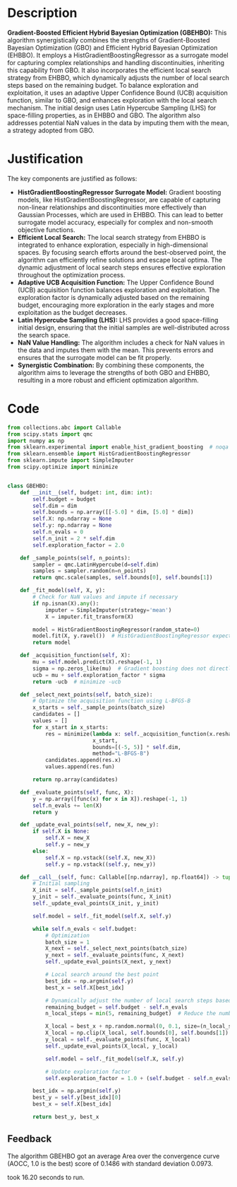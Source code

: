 # Description
**Gradient-Boosted Efficient Hybrid Bayesian Optimization (GBEHBO):** This algorithm synergistically combines the strengths of Gradient-Boosted Bayesian Optimization (GBO) and Efficient Hybrid Bayesian Optimization (EHBBO). It employs a HistGradientBoostingRegressor as a surrogate model for capturing complex relationships and handling discontinuities, inheriting this capability from GBO. It also incorporates the efficient local search strategy from EHBBO, which dynamically adjusts the number of local search steps based on the remaining budget. To balance exploration and exploitation, it uses an adaptive Upper Confidence Bound (UCB) acquisition function, similar to GBO, and enhances exploration with the local search mechanism. The initial design uses Latin Hypercube Sampling (LHS) for space-filling properties, as in EHBBO and GBO. The algorithm also addresses potential NaN values in the data by imputing them with the mean, a strategy adopted from GBO.

# Justification
The key components are justified as follows:

*   **HistGradientBoostingRegressor Surrogate Model:** Gradient boosting models, like HistGradientBoostingRegressor, are capable of capturing non-linear relationships and discontinuities more effectively than Gaussian Processes, which are used in EHBBO. This can lead to better surrogate model accuracy, especially for complex and non-smooth objective functions.
*   **Efficient Local Search:** The local search strategy from EHBBO is integrated to enhance exploration, especially in high-dimensional spaces. By focusing search efforts around the best-observed point, the algorithm can efficiently refine solutions and escape local optima. The dynamic adjustment of local search steps ensures effective exploration throughout the optimization process.
*   **Adaptive UCB Acquisition Function:** The Upper Confidence Bound (UCB) acquisition function balances exploration and exploitation. The exploration factor is dynamically adjusted based on the remaining budget, encouraging more exploration in the early stages and more exploitation as the budget decreases.
*   **Latin Hypercube Sampling (LHS):** LHS provides a good space-filling initial design, ensuring that the initial samples are well-distributed across the search space.
*   **NaN Value Handling:** The algorithm includes a check for NaN values in the data and imputes them with the mean. This prevents errors and ensures that the surrogate model can be fit properly.
*   **Synergistic Combination:** By combining these components, the algorithm aims to leverage the strengths of both GBO and EHBBO, resulting in a more robust and efficient optimization algorithm.

# Code
```python
from collections.abc import Callable
from scipy.stats import qmc
import numpy as np
from sklearn.experimental import enable_hist_gradient_boosting  # noqa
from sklearn.ensemble import HistGradientBoostingRegressor
from sklearn.impute import SimpleImputer
from scipy.optimize import minimize


class GBEHBO:
    def __init__(self, budget: int, dim: int):
        self.budget = budget
        self.dim = dim
        self.bounds = np.array([[-5.0] * dim, [5.0] * dim])
        self.X: np.ndarray = None
        self.y: np.ndarray = None
        self.n_evals = 0
        self.n_init = 2 * self.dim
        self.exploration_factor = 2.0

    def _sample_points(self, n_points):
        sampler = qmc.LatinHypercube(d=self.dim)
        samples = sampler.random(n=n_points)
        return qmc.scale(samples, self.bounds[0], self.bounds[1])

    def _fit_model(self, X, y):
        # Check for NaN values and impute if necessary
        if np.isnan(X).any():
            imputer = SimpleImputer(strategy='mean')
            X = imputer.fit_transform(X)

        model = HistGradientBoostingRegressor(random_state=0)
        model.fit(X, y.ravel())  # HistGradientBoostingRegressor expects y to be 1D
        return model

    def _acquisition_function(self, X):
        mu = self.model.predict(X).reshape(-1, 1)
        sigma = np.zeros_like(mu)  # Gradient boosting does not directly provide uncertainty estimates
        ucb = mu + self.exploration_factor * sigma
        return -ucb  # minimize -ucb

    def _select_next_points(self, batch_size):
        # Optimize the acquisition function using L-BFGS-B
        x_starts = self._sample_points(batch_size)
        candidates = []
        values = []
        for x_start in x_starts:
            res = minimize(lambda x: self._acquisition_function(x.reshape(1, -1)),
                           x_start,
                           bounds=[(-5, 5)] * self.dim,
                           method="L-BFGS-B")
            candidates.append(res.x)
            values.append(res.fun)

        return np.array(candidates)

    def _evaluate_points(self, func, X):
        y = np.array([func(x) for x in X]).reshape(-1, 1)
        self.n_evals += len(X)
        return y

    def _update_eval_points(self, new_X, new_y):
        if self.X is None:
            self.X = new_X
            self.y = new_y
        else:
            self.X = np.vstack((self.X, new_X))
            self.y = np.vstack((self.y, new_y))

    def __call__(self, func: Callable[[np.ndarray], np.float64]) -> tuple[np.float64, np.array]:
        # Initial sampling
        X_init = self._sample_points(self.n_init)
        y_init = self._evaluate_points(func, X_init)
        self._update_eval_points(X_init, y_init)

        self.model = self._fit_model(self.X, self.y)

        while self.n_evals < self.budget:
            # Optimization
            batch_size = 1
            X_next = self._select_next_points(batch_size)
            y_next = self._evaluate_points(func, X_next)
            self._update_eval_points(X_next, y_next)

            # Local search around the best point
            best_idx = np.argmin(self.y)
            best_x = self.X[best_idx]

            # Dynamically adjust the number of local search steps based on the remaining budget
            remaining_budget = self.budget - self.n_evals
            n_local_steps = min(5, remaining_budget)  # Reduce the number of steps as budget decreases

            X_local = best_x + np.random.normal(0, 0.1, size=(n_local_steps, self.dim))  # Gaussian mutation
            X_local = np.clip(X_local, self.bounds[0], self.bounds[1])  # Clip to bounds
            y_local = self._evaluate_points(func, X_local)
            self._update_eval_points(X_local, y_local)

            self.model = self._fit_model(self.X, self.y)

            # Update exploration factor
            self.exploration_factor = 1.0 + (self.budget - self.n_evals) / self.budget

        best_idx = np.argmin(self.y)
        best_y = self.y[best_idx][0]
        best_x = self.X[best_idx]

        return best_y, best_x
```
## Feedback
 The algorithm GBEHBO got an average Area over the convergence curve (AOCC, 1.0 is the best) score of 0.1486 with standard deviation 0.0973.

took 16.20 seconds to run.